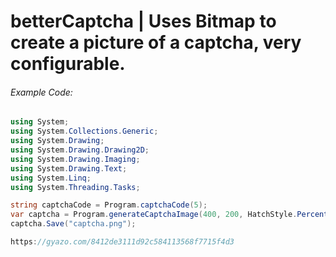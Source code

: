 # betterCaptcha | Uses Bitmap to create a picture of a captcha, very configurable. 

###### Example Code:
```csharp 
using System;
using System.Collections.Generic;
using System.Drawing;
using System.Drawing.Drawing2D;
using System.Drawing.Imaging;
using System.Drawing.Text;
using System.Linq;
using System.Threading.Tasks;

string captchaCode = Program.captchaCode(5);
var captcha = Program.generateCaptchaImage(400, 200, HatchStyle.Percent90, captchaCode, new FontFamily("Hometown"), FontStyle.Underline, 110, HatchStyle.Percent90, 105, 104, 248, Color.Black);
captcha.Save("captcha.png");

https://gyazo.com/8412de3111d92c584113568f7715f4d3

